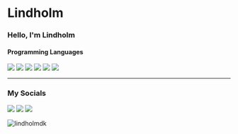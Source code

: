 # Lindholm

### Hello, I'm Lindholm


#### Programming Languages
![](https://img.shields.io/badge/JavaScript-222222?style=for-the-badge&logo=JavaScript&logoColor=yellow)
![](https://img.shields.io/badge/React-222222?style=for-the-badge&logo=React&logoColor=white)
![](https://img.shields.io/badge/Lua-2C2D72?style=for-the-badge&logo=Lua&logoColor=white)
![](https://img.shields.io/badge/HTML5-E34F26?style=for-the-badge&logo=html5&logoColor=white)
![](https://img.shields.io/badge/css3-1572B6?style=for-the-badge&logo=css3&logoColor=white)
![](https://img.shields.io/badge/json-000000?style=for-the-badge&logo=json&logoColor=white)

---

### My Socials

[<img src="https://img.shields.io/badge/Discord-7289da?style=for-the-badge&logo=Discord&logoColor=white"/>](https://discord.gg/318770923370971137)
[<img src="https://img.shields.io/badge/YouTube-FF0000?style=for-the-badge&logo=YouTube&logoColor=white"/>](https://www.youtube.com/@LindholmDK)
[<img src="https://img.shields.io/badge/Twitch-6441a5?style=for-the-badge&logo=Twitch&logoColor=white"/>](https://www.twitch.tv/lindholmb)


<p align="left"> <img src="https://komarev.com/ghpvc/?username=lindholmdk&label=Profile%20views&color=0e75b6&style=flat" alt="lindholmdk" /> </p>
